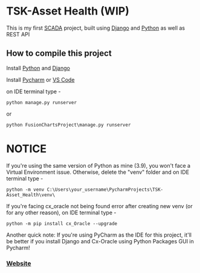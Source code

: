 # TSK-Asset Health (WIP)

This is my first [SCADA](https://en.wikipedia.org/wiki/SCADA) project, built using [Django](https://www.djangoproject.com/download/) and [Python](https://www.python.org/downloads/windows/) as well as REST API

## How to compile this project

Install [Python](https://www.python.org/) and [Django](https://www.djangoproject.com/)

Install [Pycharm](https://www.jetbrains.com/pycharm/download/) or [VS Code](https://code.visualstudio.com/)

on IDE terminal type -
```Shell
python manage.py runserver
```
or
```
python FusionChartsProject\manage.py runserver
```

# NOTICE

If you're using the same version of Python as mine (3.9), you won't face a Virtual Environment issue.
Otherwise, delete the "venv" folder and on IDE terminal type -
```Shell
python -m venv C:\Users\your_username\PycharmProjects\TSK-Asset_Health\venv\
```

If you're facing cx_oracle not being found error after creating new venv (or for any other reason),
on IDE terminal type -
```Shell
python -m pip install cx_Oracle --upgrade
```

Another quick note: If you're using PyCharm as the IDE for this project, it'll be better if you install Django and Cx-Oracle using Python Packages GUI in Pycharm!

### [Website](https://dark-n00b.github.io/TSK-Asset_Health/)
